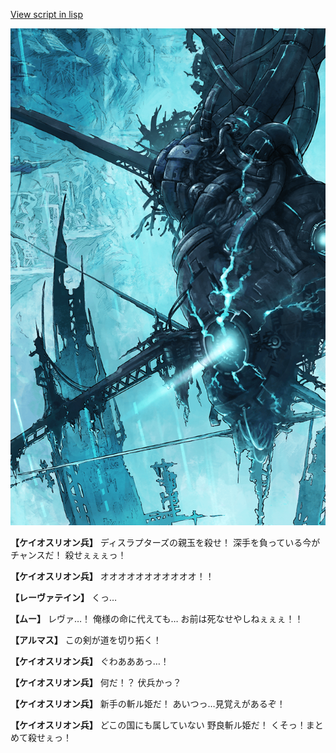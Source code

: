 [View script in lisp](../scripts/101005011.txt)

![underground_world_3.png](../images/backgrounds/underground_world_3.png)

**【ケイオスリオン兵】**
ディスラプターズの親玉を殺せ！
深手を負っている今がチャンスだ！
殺せぇぇぇっ！

**【ケイオスリオン兵】**
オオオオオオオオオオオ！！

**【レーヴァテイン】**
くっ…

**【ムー】**
レヴァ…！
俺様の命に代えても…
お前は死なせやしねぇぇぇ！！

**【アルマス】**
この剣が道を切り拓く！

**【ケイオスリオン兵】**
ぐわあああっ…！

**【ケイオスリオン兵】**
何だ！？
伏兵かっ？

**【ケイオスリオン兵】**
新手の斬ル姫だ！
あいつっ…見覚えがあるぞ！

**【ケイオスリオン兵】**
どこの国にも属していない
野良斬ル姫だ！
くそっ！まとめて殺せぇっ！